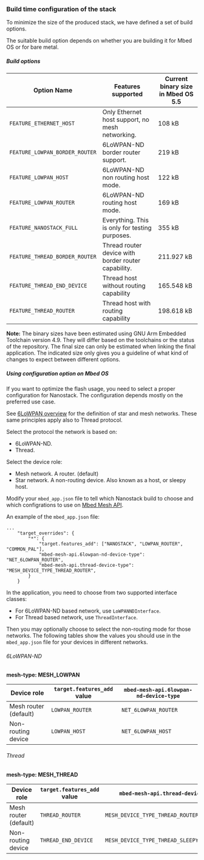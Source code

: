 ### Build time configuration of the stack

To minimize the size of the produced stack, we have defined a set of build options.

The suitable build option depends on whether you are building it for Mbed OS or for bare metal.

##### Build options

Option Name | Features supported | Current binary size in Mbed OS 5.5
------------| -------------------|------------------------------------
`FEATURE_ETHERNET_HOST` | Only Ethernet host support, no mesh networking. | 108 kB
`FEATURE_LOWPAN_BORDER_ROUTER` | 6LoWPAN-ND border router support. | 219 kB
`FEATURE_LOWPAN_HOST` | 6LoWPAN-ND non routing host mode. | 122 kB
`FEATURE_LOWPAN_ROUTER` | 6LoWPAN-ND routing host mode. | 169 kB
`FEATURE_NANOSTACK_FULL` | Everything. This is only for testing purposes. | 355 kB
`FEATURE_THREAD_BORDER_ROUTER` | Thread router device with border router capability. | 211.927 kB
`FEATURE_THREAD_END_DEVICE` | Thread host without routing capability | 165.548 kB
`FEATURE_THREAD_ROUTER` | Thread host with routing capability | 198.618 kB

<span class="notes">**Note:** The binary sizes have been estimated using GNU Arm Embedded Toolchain version 4.9. They will differ based on the toolchains or the status of the repository. The final size can only be estimated when linking the final application. The indicated size only gives you a guideline of what kind of changes to expect between different options.</span>

##### Using configuration option on Mbed OS

If you want to optimize the flash usage, you need to select a proper configuration for Nanostack. The configuration depends mostly on the preferred use case.

See [6LoWPAN overview](/docs/v5.4/tutorials/using-the-apis.html#overview-of-the-6lowpan-network) for the definition of star and mesh networks. These same principles apply also to Thread protocol.

Select the protocol the network is based on:

- 6LoWPAN-ND.
- Thread.

Select the device role:

- Mesh network. A router. (default)
- Star network. A non-routing device. Also known as a host, or sleepy host.

Modify your `mbed_app.json` file to tell which Nanostack build to choose and which configrations to use on [Mbed Mesh API](/docs/v5.4/reference/api-references.html#mesh).

An example of the `mbed_app.json` file:

```
...
    "target_overrides": {
        "*": {
            "target.features_add": ["NANOSTACK", "LOWPAN_ROUTER", "COMMON_PAL"],
            "mbed-mesh-api.6lowpan-nd-device-type": "NET_6LOWPAN_ROUTER",
            "mbed-mesh-api.thread-device-type": "MESH_DEVICE_TYPE_THREAD_ROUTER",
        }
    }
```

In the application, you need to choose from two supported interface classes:

- For 6LoWPAN-ND based network, use `LoWPANNDInterface`.
- For Thread based network, use `ThreadInterface`.

Then you may optionally choose to select the non-routing mode for those networks. The following tables show the values you should use in the `mbed_app.json` file for your devices in different networks.

###### 6LoWPAN-ND

**mesh-type: MESH_LOWPAN**

|Device role|`target.features_add` value|`mbed-mesh-api.6lowpan-nd-device-type`|
|-----------|-------------------------|------------------------------------|
|Mesh router (default) | `LOWPAN_ROUTER` | `NET_6LOWPAN_ROUTER` |
|Non-routing device | `LOWPAN_HOST` | `NET_6LOWPAN_HOST` |

###### Thread

**mesh-type: MESH_THREAD**

|Device role|`target.features_add` value|`mbed-mesh-api.thread-device-type`|
|-----------|-------------------------|------------------------------------|
|Mesh router (default) | `THREAD_ROUTER` | `MESH_DEVICE_TYPE_THREAD_ROUTER` |
|Non-routing device | `THREAD_END_DEVICE` | `MESH_DEVICE_TYPE_THREAD_SLEEPY_END_DEVICE` |

